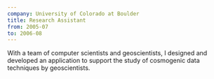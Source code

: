 ```yaml
---
company: University of Colorado at Boulder
title: Research Assistant
from: 2005-07
to: 2006-08
---
```


With a team of computer scientists and geoscientists, I designed and developed an application to support the study of cosmogenic data techniques by geoscientists.